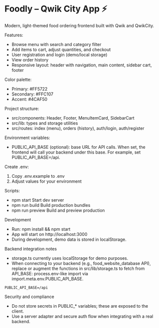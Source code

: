 # Foodly – Qwik City App ⚡️

Modern, light-themed food ordering frontend built with Qwik and QwikCity.

Features:
- Browse menu with search and category filter
- Add items to cart, adjust quantities, and checkout
- User registration and login (demo/local storage)
- View order history
- Responsive layout: header with navigation, main content, sidebar cart, footer

Color palette:
- Primary: #FF5722
- Secondary: #FFC107
- Accent: #4CAF50

Project structure:
- src/components: Header, Footer, MenuItemCard, SidebarCart
- src/lib: types and storage utilities
- src/routes: index (menu), orders (history), auth/login, auth/register

Environment variables:
- PUBLIC_API_BASE (optional): base URL for API calls. When set, the frontend will call your backend under this base. For example, set PUBLIC_API_BASE=/api.

Create .env:
1) Copy .env.example to .env
2) Adjust values for your environment

Scripts:
- npm start      Start dev server
- npm run build  Build production bundles
- npm run preview Build and preview production

Development
- Run: npm install && npm start
- App will start on http://localhost:3000
- During development, demo data is stored in localStorage.

Backend integration notes
- storage.ts currently uses localStorage for demo purposes.
- When connecting to your backend (e.g., food_website_database API), replace or augment the functions in src/lib/storage.ts to fetch from API_BASE: process.env-like import via import.meta.env.PUBLIC_API_BASE.

```env
PUBLIC_API_BASE=/api
```

Security and compliance
- Do not store secrets in PUBLIC_* variables; these are exposed to the client.
- Use a server adapter and secure auth flow when integrating with a real backend.
